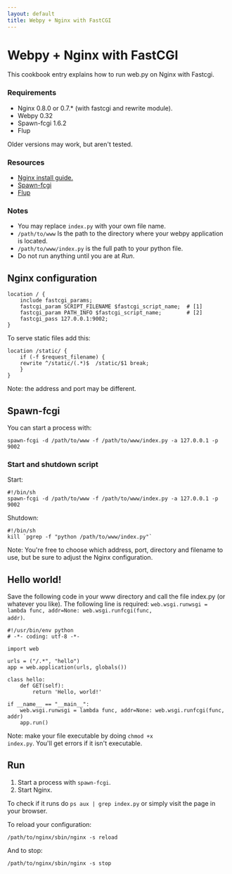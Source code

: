 ```yaml
---
layout: default
title: Webpy + Nginx with FastCGI
---
```


# Webpy + Nginx with FastCGI

This cookbook entry explains how to run web.py on Nginx with Fastcgi.

### Requirements

* Nginx 0.8.0 or 0.7.* (with fastcgi and rewrite module).
* Webpy 0.32
* Spawn-fcgi 1.6.2
* Flup

Older versions may work, but aren't tested.

### Resources

* [Nginx install guide.](http://wiki.nginx.org/NginxInstall)
* [Spawn-fcgi](http://redmine.lighttpd.net/projects/spawn-fcgi/news)
* [Flup](http://trac.saddi.com/flup)

### Notes

* You may replace <code>index.py</code> with your own file name.
* <code>/path/to/www</code> Is the path to the directory where your webpy application is located.
* <code>/path/to/www/index.py</code> is the full path to your python file.
* Do not run anything until you are at *Run*.

## Nginx configuration

	location / {
	    include fastcgi_params;
	    fastcgi_param SCRIPT_FILENAME $fastcgi_script_name;  # [1]
	    fastcgi_param PATH_INFO $fastcgi_script_name;        # [2]
	    fastcgi_pass 127.0.0.1:9002;
	}

To serve static files add this:

	location /static/ {
	    if (-f $request_filename) {
		rewrite ^/static/(.*)$  /static/$1 break;
	    }
	}

Note: the address and port may be different.

## Spawn-fcgi

You can start a process with:

	spawn-fcgi -d /path/to/www -f /path/to/www/index.py -a 127.0.0.1 -p 9002

### Start and shutdown script

Start:

	#!/bin/sh
	spawn-fcgi -d /path/to/www -f /path/to/www/index.py -a 127.0.0.1 -p 9002

Shutdown:

	#!/bin/sh
	kill `pgrep -f "python /path/to/www/index.py"`

Note: You're free to choose which address, port, directory and filename to use, but be sure to adjust the Nginx configuration.

## Hello world!

Save the following code in your www directory and call the file index.py (or whatever you like).
The following line is required: <code>web.wsgi.runwsgi = lambda func, addr=None: web.wsgi.runfcgi(func, addr)</code>.

	#!/usr/bin/env python
	# -*- coding: utf-8 -*-

	import web

	urls = ("/.*", "hello")
	app = web.application(urls, globals())

	class hello:
		def GET(self):
			return 'Hello, world!'

	if __name__ == "__main__":
		web.wsgi.runwsgi = lambda func, addr=None: web.wsgi.runfcgi(func, addr)
		app.run()

Note: make your file executable by doing <code>chmod +x index.py</code>. You'll get errors if it isn't executable.

## Run

1. Start a process with <code>spawn-fcgi</code>.
2. Start Nginx.

To check if it runs do <code>ps aux | grep index.py</code> or simply visit the page in your browser.

To reload your configuration:

	/path/to/nginx/sbin/nginx -s reload

And to stop:

	/path/to/nginx/sbin/nginx -s stop
